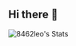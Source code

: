 ## Hi there 👋

![8462leo's Stats](https://github-readme-stats.vercel.app/api?username=8462leo&theme=blue-green&show_icons=true&hide_border=false&count_private=true)

